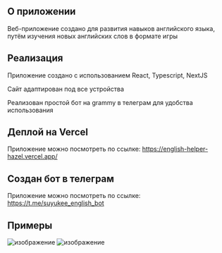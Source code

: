 ## О приложении

Веб-приложение создано для развития навыков английского языка, путём изучения новых английских слов в формате игры

## Реализация

Приложение создано с использованием React, Typescript, NextJS

Сайт адаптирован под все устройства

Реализован простой бот на grammy в телеграм для удобства использования

## Деплой на Vercel

Приложение можно посмотреть по ссылке:
https://english-helper-hazel.vercel.app/

## Создан бот в телеграм

Приложение можно посмотреть по ссылке:
https://t.me/suyukee_english_bot

## Примеры

![изображение](https://github.com/user-attachments/assets/380e356e-0ab5-470f-b334-1c045e298cfb)
![изображение](https://github.com/user-attachments/assets/18bc9f0d-fb78-4d82-b04d-cce8cc200f23)
